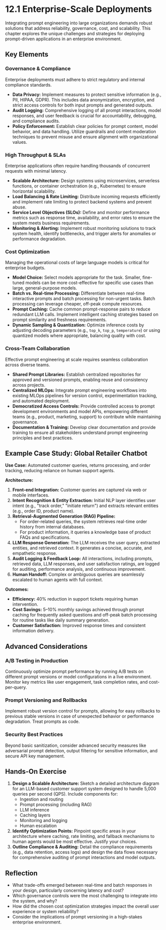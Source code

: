 # 12.1 Enterprise-Scale Deployments

Integrating prompt engineering into large organizations demands robust solutions that address reliability, governance, cost, and scalability. This chapter explores the unique challenges and strategies for deploying prompt-driven applications in an enterprise environment.

## Key Elements

### Governance & Compliance

Enterprise deployments must adhere to strict regulatory and internal compliance standards.
- **Data Privacy:** Implement measures to protect sensitive information (e.g., PII, HIPAA, GDPR). This includes data anonymization, encryption, and strict access controls for both input prompts and generated outputs.
- **Audit Logging:** Comprehensive logging of all prompt interactions, model responses, and user feedback is crucial for accountability, debugging, and compliance audits.
- **Policy Enforcement:** Establish clear policies for prompt content, model behavior, and data handling. Utilize guardrails and content moderation techniques to prevent misuse and ensure alignment with organizational values.

### High Throughput & SLAs

Enterprise applications often require handling thousands of concurrent requests with minimal latency.
- **Scalable Architecture:** Design systems using microservices, serverless functions, or container orchestration (e.g., Kubernetes) to ensure horizontal scalability.
- **Load Balancing & Rate Limiting:** Distribute incoming requests efficiently and implement rate limiting to protect backend systems and prevent abuse.
- **Service Level Objectives (SLOs):** Define and monitor performance metrics such as response time, availability, and error rates to ensure the system meets business requirements.
- **Monitoring & Alerting:** Implement robust monitoring solutions to track system health, identify bottlenecks, and trigger alerts for anomalies or performance degradation.

### Cost Optimization

Managing the operational costs of large language models is critical for enterprise budgets.
- **Model Choice:** Select models appropriate for the task. Smaller, fine-tuned models can be more cost-effective for specific use cases than large, general-purpose models.
- **Batch vs. Real-time Processing:** Differentiate between real-time interactive prompts and batch processing for non-urgent tasks. Batch processing can leverage cheaper, off-peak compute resources.
- **Prompt Caching:** Cache common prompt-response pairs to reduce redundant LLM calls. Implement intelligent caching strategies based on prompt similarity and freshness requirements.
- **Dynamic Sampling & Quantization:** Optimize inference costs by adjusting decoding parameters (e.g., `top_k`, `top_p`, `temperature`) or using quantized models where appropriate, balancing quality with cost.

### Cross-Team Collaboration

Effective prompt engineering at scale requires seamless collaboration across diverse teams.
- **Shared Prompt Libraries:** Establish centralized repositories for approved and versioned prompts, enabling reuse and consistency across projects.
- **Centralized MLOps:** Integrate prompt engineering workflows into existing MLOps pipelines for version control, experimentation tracking, and automated deployment.
- **Democratized Access Controls:** Provide controlled access to prompt development environments and model APIs, empowering different teams (e.g., product, marketing, support) to contribute while maintaining governance.
- **Documentation & Training:** Develop clear documentation and provide training to ensure all stakeholders understand prompt engineering principles and best practices.

## Example Case Study: Global Retailer Chatbot

**Use Case:** Automated customer queries, returns processing, and order tracking, reducing reliance on human support agents.

**Architecture:**
1.  **Front-end Integration:** Customer queries are captured via web or mobile interfaces.
2.  **Intent Recognition & Entity Extraction:** Initial NLP layer identifies user intent (e.g., "track order," "initiate return") and extracts relevant entities (e.g., order ID, product name).
3.  **Retrieval-Augmented Generation (RAG) Pipeline:**
    *   For order-related queries, the system retrieves real-time order history from internal databases.
    *   For product information, it queries a knowledge base of product FAQs and specifications.
4.  **LLM Response Generation:** The LLM receives the user query, extracted entities, and retrieved context. It generates a concise, accurate, and empathetic response.
5.  **Audit Logging & Feedback Loop:** All interactions, including prompts, retrieved data, LLM responses, and user satisfaction ratings, are logged for auditing, performance analysis, and continuous improvement.
6.  **Human Handoff:** Complex or ambiguous queries are seamlessly escalated to human agents with full context.

**Outcomes:**
-   **Efficiency:** 40% reduction in support tickets requiring human intervention.
-   **Cost Savings:** 5–10% monthly savings achieved through prompt caching for frequently asked questions and off-peak batch processing for routine tasks like daily summary generation.
-   **Customer Satisfaction:** Improved response times and consistent information delivery.

## Advanced Considerations

### A/B Testing in Production

Continuously optimize prompt performance by running A/B tests on different prompt versions or model configurations in a live environment. Monitor key metrics like user engagement, task completion rates, and cost-per-query.

### Prompt Versioning and Rollbacks

Implement robust version control for prompts, allowing for easy rollbacks to previous stable versions in case of unexpected behavior or performance degradation. Treat prompts as code.

### Security Best Practices

Beyond basic sanitization, consider advanced security measures like adversarial prompt detection, output filtering for sensitive information, and secure API key management.

## Hands-On Exercise

1.  **Design a Scalable Architecture:** Sketch a detailed architecture diagram for an LLM-based customer support system designed to handle 5,000 queries per second (QPS). Include components for:
    *   Ingestion and routing
    *   Prompt processing (including RAG)
    *   LLM inference
    *   Caching layers
    *   Monitoring and logging
    *   Human escalation
2.  **Identify Optimization Points:** Pinpoint specific areas in your architecture where caching, rate limiting, and fallback mechanisms to human agents would be most effective. Justify your choices.
3.  **Outline Compliance & Auditing:** Detail the compliance requirements (e.g., data retention, access logs) and design the data flows necessary for comprehensive auditing of prompt interactions and model outputs.

## Reflection

-   What trade-offs emerged between real-time and batch responses in your design, particularly concerning latency and cost?
-   Which governance controls were the most challenging to integrate into the system, and why?
-   How did the chosen cost optimization strategies impact the overall user experience or system reliability?
-   Consider the implications of prompt versioning in a high-stakes enterprise environment.
